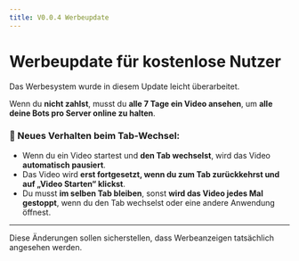 ```yaml
---
title: V0.0.4 Werbeupdate
---
```


# Werbeupdate für kostenlose Nutzer

Das Werbesystem wurde in diesem Update leicht überarbeitet.

Wenn du **nicht zahlst**, musst du **alle 7 Tage ein Video ansehen**, um **alle deine Bots pro Server online zu halten**.

### 🚫 Neues Verhalten beim Tab-Wechsel:

- Wenn du ein Video startest und **den Tab wechselst**, wird das Video **automatisch pausiert**.
- Das Video wird **erst fortgesetzt, wenn du zum Tab zurückkehrst und auf „Video Starten“ klickst**.
- Du musst **im selben Tab bleiben**, sonst **wird das Video jedes Mal gestoppt**, wenn du den Tab wechselst oder eine andere Anwendung öffnest.

---

Diese Änderungen sollen sicherstellen, dass Werbeanzeigen tatsächlich angesehen werden.